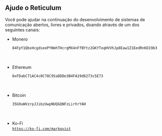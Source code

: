 ## Ajude o Reticulum
Você pode ajudar na continuação do desenvolvimento de sistemas de comunicação abertos, livres e privados, doando através de um dos seguintes canais:

- Monero<br/>
  ```
  84FpY1QbxHcgdseePYNmhTHcrgMX4nFfBYtz2GKYToqHVVhJp8Eaw1Z1EedRnKD19b3B8NiLCGVxzKV17UMmmeEsCrPyA5w
  ```
  <br/><br/>
- Ethereum<br/>
  ```
  0xFDabC71AC4c0C78C95aDDDe3B4FA19d6273c5E73
  ```
  <br/><br/>
- Bitcoin<br/>
  ```
  35G9uWVzrpJJibzUwpNUQGQNFzLirhrYAH
  ```
  <br/><br/>
- Ko-Fi<br/>
  <a href="https://ko-fi.com/markqvist">`https://ko-fi.com/markqvist`</a>